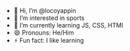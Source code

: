 - 👋 Hi, I’m @locoyappin
- 👀 I’m interested in sports
- 🌱 I’m currently learning JS, CSS, HTMl
- 😄 Pronouns: He/Him
- ⚡ Fun fact: I like learning

<!---
locoyappin/locoyappin is a ✨ special ✨ repository because its `README.md` (this file) appears on your GitHub profile.
You can click the Preview link to take a look at your changes.
--->
